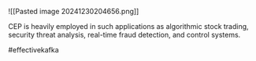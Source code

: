 ![[Pasted image 20241230204656.png]]

CEP is heavily employed in such applications as algorithmic stock trading, security threat analysis, real-time fraud detection, and control systems.

#effectivekafka
